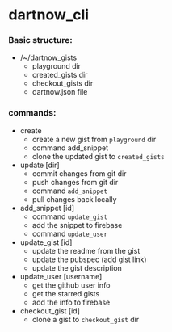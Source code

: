 # dartnow_cli

### Basic structure:

* /~/dartnow_gists
  * playground dir
  * created_gists dir
  * checkout_gists dir
  * dartnow.json file
  
### commands:

* create
  * create a new gist from `playground` dir
  * command add_snippet
  * clone the updated gist to `created_gists`
* update [dir]
  * commit changes from git dir
  * push changes from git dir
  * command `add_snippet`
  * pull changes back locally
* add_snippet [id]
  * command `update_gist`
  * add the snippet to firebase
  * command `update_user`
* update_gist [id]
  * update the readme from the gist
  * update the pubspec (add gist link)
  * update the gist description
* update_user [username]
  * get the github user info
  * get the starred gists
  * add the info to firebase
* checkout_gist [id]
  * clone a gist to `checkout_gist` dir
